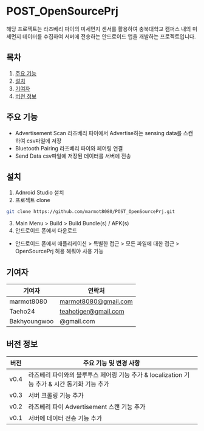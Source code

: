 # POST_OpenSourcePrj
해당 프로젝트는 라즈베리 파이의 미세먼지 센서를 활용하여 충북대학교 캠퍼스 내의 미세먼지 데이터를 수집하여 서버에 전송하는 안드로이드 앱을 개발하는 프로젝트입니다.

## 목차
1. [주요 기능](#주요-기능)
2. [설치](#설치)
3. [기여자](#기여자)
4. [버전 정보](#버전-정보)

## 주요 기능
- Advertisement Scan
라즈베리 파이에서 Advertise하는 sensing data를 스캔하여 csv파일에 저장
- Bluetooth Pairing
라즈베리 파이와 페어링 연결
- Send Data
csv파일에 저장된 데이터를 서버에 전송

## 설치
1. Adnroid Studio 설치
2. 프로젝트 clone
```bash
git clone https://github.com/marmot8080/POST_OpenSourcePrj.git
```
3. Main Menu > Build > Build Bundle(s) / APK(s)
4. 안드로이드 폰에서 다운로드
* 안드로이드 폰에서 애플리케이션 > 특별한 접근 > 모든 파일에 대한 접근 > OpenSourcePrj 허용 해줘야 사용 가능

## 기여자
| 기여자         | 연락처                  |
|-------------|----------------------|
| marmot8080  | marmot8080@gmail.com |
| Taeho24 | teahotiger@gmail.com           |
| Bakhyoungwoo | @gmail.com           |

## 버전 정보
| 버전   | 주요 기능 및 변경 사항                                               |
|------|-------------------------------------------------------------|
| v0.4 | 라즈베리 파이와의 블루투스 페어링 기능 추가 & localization 기능 추가 & 시간 동기화 기능 추가 |                       
| v0.3 | 서버 크롤링 기능 추가                                                |
| v0.2 | 라즈베리 파이 Advertisement 스캔 기능 추가                              |
| v0.1 | 서버에 데이터 전송 기능 추가                                            |